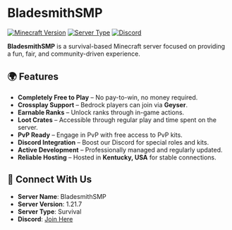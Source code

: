 # BladesmithSMP

[![Minecraft Version](https://img.shields.io/badge/Minecraft-1.21.7-brightgreen?logo=minecraft)](https://www.minecraft.net/)
[![Server Type](https://img.shields.io/badge/Server-Survival-blue)]()
[![Discord](https://img.shields.io/discord/0?label=Discord&logo=discord&color=7289da)](https://discord.gg/nopanicbutton)

**BladesmithSMP** is a survival-based Minecraft server focused on providing a fun, fair, and community-driven experience.  

## 🌍 Features
- **Completely Free to Play** – No pay-to-win, no money required.  
- **Crossplay Support** – Bedrock players can join via **Geyser**.  
- **Earnable Ranks** – Unlock ranks through in-game actions.  
- **Loot Crates** – Accessible through regular play and time spent on the server.  
- **PvP Ready** – Engage in PvP with free access to PvP kits.  
- **Discord Integration** – Boost our Discord for special roles and kits.  
- **Active Development** – Professionally managed and regularly updated.  
- **Reliable Hosting** – Hosted in **Kentucky, USA** for stable connections.  


## 🔗 Connect With Us
- **Server Name**: BladesmithSMP  
- **Server Version**: 1.21.7  
- **Server Type**: Survival  
- **Discord**: [Join Here](https://discord.gg/nopanicbutton)  
